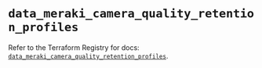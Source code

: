 # `data_meraki_camera_quality_retention_profiles`

Refer to the Terraform Registry for docs: [`data_meraki_camera_quality_retention_profiles`](https://registry.terraform.io/providers/ciscodevnet/meraki/1.7.1/docs/data-sources/camera_quality_retention_profiles).
